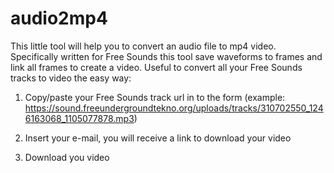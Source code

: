 # audio2mp4

This little tool will help you to convert an audio file to mp4 video.
Specifically written for Free Sounds this tool save waveforms to frames and link all frames to create a video.
Useful to convert all your Free Sounds tracks to video the easy way:

1. Copy/paste your Free Sounds track url in to the form 
(example: https://sound.freeundergroundtekno.org/uploads/tracks/310702550_1246163068_1105077878.mp3)

2. Insert your e-mail, you will receive a link to download your video
3. Download you video
